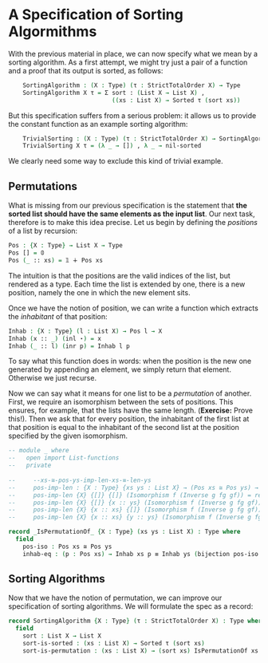<!--
```agda
{-# OPTIONS --without-K --safe #-}

module sorting where 

open import prelude
open import isomorphisms
open import strict-total-order
```
-->

# A Specification of Sorting Algormithms

With the previous material in place, we can now specify what we mean
by a sorting algorithm.  As a first attempt, we might try just
a pair of a function and a proof that its output is sorted, as follows:

<!--
```agda
module _ where
  private
```
-->
```agda
    SortingAlgorithm : (X : Type) (τ : StrictTotalOrder X) → Type
    SortingAlgorithm X τ = Σ sort ꞉ (List X → List X) ,
                             ((xs : List X) → Sorted τ (sort xs))
```
But this specification suffers from a serious problem: it allows us
to provide the constant function as an example sorting algorithm:
```agda
    TrivialSorting : (X : Type) (τ : StrictTotalOrder X) → SortingAlgorithm X τ
    TrivialSorting X τ = (λ _ → []) , λ _ → nil-sorted 
```
We clearly need some way to exclude this kind of trivial example.

## Permutations

What is missing from our previous specification is the statement that
**the sorted list should have the same elements as the input list**.
Our next task, therefore is to make this idea precise.  Let us begin
by defining the *positions* of a list by recursion:

```agda
Pos : {X : Type} → List X → Type
Pos [] = 𝟘
Pos (_ :: xs) = 𝟙 ∔ Pos xs
```
The intuition is that the positions are the valid indices of the list,
but rendered as a type.  Each time the list is extended by one, there
is a new position, namely the one in which the new element sits.

Once we have the notion of position, we can write a function which
extracts the *inhabitant* of that position:
```agda
Inhab : {X : Type} (l : List X) → Pos l → X
Inhab (x :: _) (inl ⋆) = x
Inhab (_ :: l) (inr p) = Inhab l p
```

To say what this function does in words: when the position is the new
one generated by appending an element, we simply return that element.
Otherwise we just recurse.

<!--
```agda
open _≅_
```
-->

Now we can say what it means for one list to be a *permutation* of
another.  First, we require an isomorphism between the sets of
positions.  This ensures, for example, that the lists have the same
length.  (**Exercise:** Prove this!).  Then we ask that for every
position, the inhabitant of the first list at that position is equal
to the inhabitant of the second list at the position specified by the
given isomorphism.

```agda
-- module _ where
--   open import List-functions
--   private
  
--     --xs-≅-pos-ys-imp-len-xs-≡-len-ys
--     pos-imp-len : {X : Type} {xs ys : List X} → (Pos xs ≅ Pos ys) → (length xs ≡ length ys)
--     pos-imp-len {X} {[]} {[]} (Isomorphism f (Inverse g fg gf)) = refl zero
--     pos-imp-len {X} {[]} {x :: ys} (Isomorphism f (Inverse g fg gf)) = 𝟘-elim (g (inl ⋆))
--     pos-imp-len {X} {x :: xs} {[]} (Isomorphism f (Inverse g fg gf)) = 𝟘-elim (f (inl ⋆))
--     pos-imp-len {X} {x :: xs} {y :: ys} (Isomorphism f (Inverse g fg gf)) = ap suc {!!}
```

```agda
record _IsPermutationOf_ {X : Type} (xs ys : List X) : Type where
  field
    pos-iso : Pos xs ≅ Pos ys
    inhab-eq : (p : Pos xs) → Inhab xs p ≡ Inhab ys (bijection pos-iso p) 

```

##  Sorting Algorithms

Now that we have the notion of permutation, we can improve our specification
of sorting algorithms.  We will formulate the spec as a record:

```agda
record SortingAlgorithm {X : Type} (τ : StrictTotalOrder X) : Type where
  field
    sort : List X → List X
    sort-is-sorted : (xs : List X) → Sorted τ (sort xs)
    sort-is-permutation : (xs : List X) → (sort xs) IsPermutationOf xs

```




